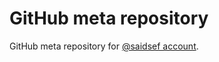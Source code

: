 # GitHub meta repository

GitHub meta repository for [@saidsef account](https://github.com/saidsef).
